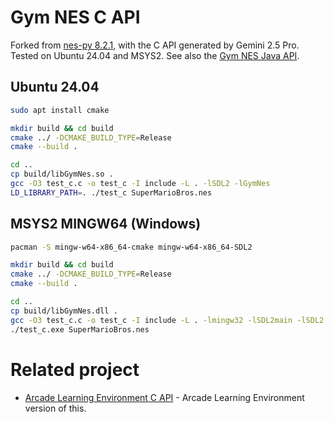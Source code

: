 # Gym NES C API

Forked from [nes-py 8.2.1](https://github.com/Kautenja/nes-py/tree/8.2.1), with the C API generated by Gemini 2.5 Pro.
Tested on Ubuntu 24.04 and MSYS2. See also the [Gym NES Java API](https://github.com/yukoba/Gym-NES-Java-API).

## Ubuntu 24.04

```sh
sudo apt install cmake

mkdir build && cd build
cmake ../ -DCMAKE_BUILD_TYPE=Release
cmake --build .

cd ..
cp build/libGymNes.so .
gcc -O3 test_c.c -o test_c -I include -L . -lSDL2 -lGymNes
LD_LIBRARY_PATH=. ./test_c SuperMarioBros.nes
```

## MSYS2 MINGW64 (Windows)

```sh
pacman -S mingw-w64-x86_64-cmake mingw-w64-x86_64-SDL2

mkdir build && cd build
cmake ../ -DCMAKE_BUILD_TYPE=Release
cmake --build .

cd ..
cp build/libGymNes.dll .
gcc -O3 test_c.c -o test_c -I include -L . -lmingw32 -lSDL2main -lSDL2 -lGymNes
./test_c.exe SuperMarioBros.nes
```

# Related project

- [Arcade Learning Environment C API](https://github.com/yukoba/Arcade-Learning-Environment-C-API) - Arcade Learning Environment version of this.
